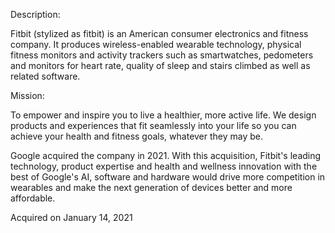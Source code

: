 Description:

Fitbit (stylized as fitbit) is an American consumer electronics and fitness company. It produces wireless-enabled wearable technology, physical fitness monitors and activity trackers such as smartwatches, pedometers and monitors for heart rate, quality of sleep and stairs climbed as well as related software. 

Mission:

To empower and inspire you to live a healthier, more active life. We design products and experiences that fit seamlessly into your life so you can achieve your health and fitness goals, whatever they may be.

Google acquired the company in 2021. With this acquisition, Fitbit's leading technology, product expertise and health and wellness innovation with the best of Google's AI, software and hardware would drive more competition in wearables and make the next generation of devices better and more affordable. 

Acquired on January 14, 2021